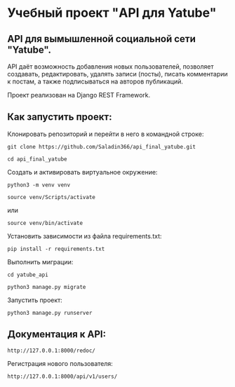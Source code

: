# Учебный проект "API для Yatube"

## API для вымышленной социальной сети "Yatube".

API даёт возможность добавления новых пользователей, позволяет создавать,
редактировать, удалять записи (посты), писать комментарии к постам, а также
подписываться на авторов публикаций.

Проект реализован на Django REST Framework.

## Как запустить проект:

Клонировать репозиторий и перейти в него в командной строке:

```
git clone https://github.com/Saladin366/api_final_yatube.git
```

```
cd api_final_yatube
```

Cоздать и активировать виртуальное окружение:

```
python3 -m venv venv
```

```
source venv/Scripts/activate
```

или

```
source venv/bin/activate
```

Установить зависимости из файла requirements.txt:

```
pip install -r requirements.txt
```

Выполнить миграции:

```
cd yatube_api
```

```
python3 manage.py migrate
```

Запустить проект:

```
python3 manage.py runserver
```

## Документация к API:

```
http://127.0.0.1:8000/redoc/
```

Регистрация нового пользователя:

```
http://127.0.0.1:8000/api/v1/users/
```